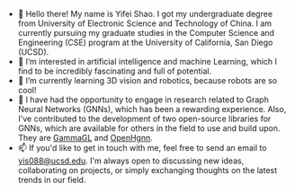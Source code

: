 - 👋 Hello there! My name is Yifei Shao. I got my undergraduate degree from University of Electronic Science and Technology of China. I am currently pursuing my graduate studies in the Computer Science and Engineering (CSE) program at the University of California, San Diego (UCSD).
- 👀 I’m interested in artificial intelligence and machine Learning, which I find to be incredibly fascinating and full of potential.
- 🌱 I’m currently learning 3D vision and robotics, because robots are so cool!
- 💞️ I have had the opportunity to engage in research related to Graph Neural Networks (GNNs), which has been a rewarding experience. Also, I've contributed to the development of two open-source libraries for GNNs, which are available for others in the field to use and build upon. They are [GammaGL](https://github.com/BUPT-GAMMA/GammaGL) and [OpenHgnn](https://github.com/BUPT-GAMMA/OpenHGNN).
- 📫 If you'd like to get in touch with me, feel free to send an email to yis088@ucsd.edu. I'm always open to discussing new ideas, collaborating on projects, or simply exchanging thoughts on the latest trends in our field. 



<!---
Frankshal/Frankshal is a ✨ special ✨ repository because its `README.md` (this file) appears on your GitHub profile.
You can click the Preview link to take a look at your changes.
--->
